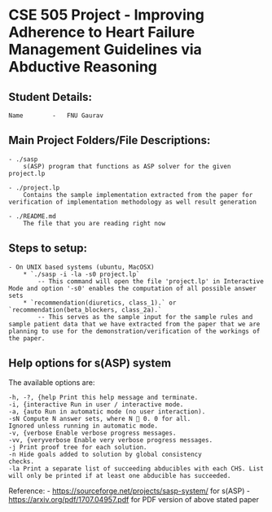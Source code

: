 # CSE 505 Project - Improving Adherence to Heart Failure Management Guidelines via Abductive Reasoning

## Student Details:

	Name		-	FNU Gaurav

## Main Project Folders/File Descriptions:

	- ./sasp
		s(ASP) program that functions as ASP solver for the given project.lp

	- ./project.lp
		Contains the sample implementation extracted from the paper for verification of implementation methodology as well result generation

	- ./README.md
		The file that you are reading right now

## Steps to setup:

	- On UNIX based systems (ubuntu, MacOSX)
		* `./sasp -i -la -s0 project.lp`
			-- This command will open the file 'project.lp' in Interactive Mode and option '-s0' enables the computation of all possible answer sets
		* `recommendation(diuretics, class_1).` or `recommendation(beta_blockers, class_2a).`
			-- This serves as the sample input for the sample rules and sample patient data that we have extracted from the paper that we are planning to use for the demonstration/verification of the workings of the paper.

## Help options for s(ASP) system

The available options are:

	-h, -?, {help Print this help message and terminate.
	-i, {interactive Run in user / interactive mode.
	-a, {auto Run in automatic mode (no user interaction).
	-sN Compute N answer sets, where N  0. 0 for all.
	Ignored unless running in automatic mode.
	-v, {verbose Enable verbose progress messages.
	-vv, {veryverbose Enable very verbose progress messages.
	-j Print proof tree for each solution.
	-n Hide goals added to solution by global consistency
	checks.
	-la Print a separate list of succeeding abducibles with each CHS. List will only be printed if at least one abducible has succeeded.

Reference:
	- https://sourceforge.net/projects/sasp-system/ for s(ASP)
	- https://arxiv.org/pdf/1707.04957.pdf for PDF version of above stated paper